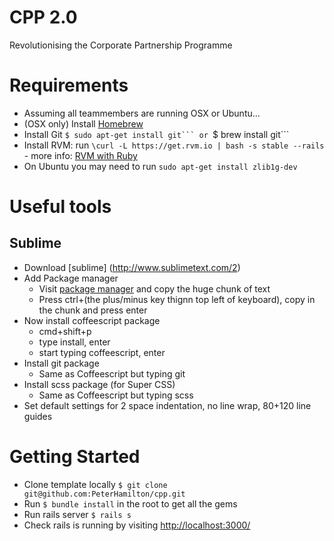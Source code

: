 # CPP 2.0
Revolutionising the Corporate Partnership Programme

Requirements
============

* Assuming all teammembers are running OSX or Ubuntu...
* (OSX only) Install [Homebrew](http://mxcl.github.com/homebrew/)
* Install Git ``$ sudo apt-get install git``` or ``$ brew install git```
* Install RVM: run ``\curl -L https://get.rvm.io | bash -s stable --rails`` - more info: [RVM with Ruby](https://rvm.io/rvm/install/)
* On Ubuntu you may need to run ``sudo apt-get install zlib1g-dev``


Useful tools
============

Sublime
-------
* Download [sublime] (http://www.sublimetext.com/2)
* Add Package manager
  * Visit [package manager](http://wbond.net/sublime_packages/package_control/installation) and copy the huge chunk of text
  * Press ctrl+(the plus/minus key thignn top left of keyboard), copy in the chunk and press enter
* Now install coffeescript package
  * cmd+shift+p
  * type install, enter
  * start typing coffeescript, enter
* Install git package
  * Same as Coffeescript but typing git
* Install scss package (for Super CSS)
  * Same as Coffeescript but typing scss
* Set default settings for 2 space indentation, no line wrap, 80+120 line guides

Getting Started
===============

* Clone template locally ```$ git clone git@github.com:PeterHamilton/cpp.git```
* Run ```$ bundle install``` in the root to get all the gems
* Run rails server ```$ rails s```
* Check rails is running by visiting [http://localhost:3000/](http://localhost:3000/)